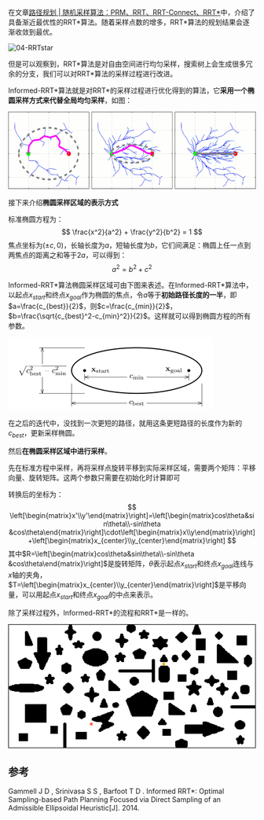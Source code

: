 在文章[路径规划 | 随机采样算法：PRM、RRT、RRT-Connect、RRT*](https://zhuanlan.zhihu.com/p/349074802)中，介绍了具备渐近最优性的RRT\*算法。随着采样点数的增多，RRT\*算法的规划结果会逐渐收敛到最优。

![04-RRTstar](img/04-采样算法/04-RRTstar.gif)

但是可以观察到，RRT\*算法是对自由空间进行均匀采样，搜索树上会生成很多冗余的分支，我们可以对RRT\*算法的采样过程进行改进。

Informed-RRT*算法就是对RRT\*的采样过程进行优化得到的算法，它**采用一个椭圆采样方式来代替全局均匀采样**，如图：

![02-渐近优化](img/04-采样算法/Informed-RRT/02-渐近优化.png)

接下来介绍**椭圆采样区域的表示方式**

标准椭圆方程为：
$$
\frac{x^2}{a^2} + \frac{y^2}{b^2} = 1
$$
焦点坐标为$(±c, 0)$，长轴长度为$a$，短轴长度为$b$，它们间满足：椭圆上任一点到两焦点的距离之和等于$2a$，可以得到：
$$
a^2=b^2+c^2
$$

Informed-RRT\*算法椭圆采样区域可由下图来表述。在Informed-RRT\*算法中，以起点$x_{start}$和终点$x_{goal}$作为椭圆的焦点，令$a$等于**初始路径长度的一半**，即$a=\frac{c_{best}}{2}$，则$c=\frac{c_{min}}{2}$，$b=\frac{\sqrt{c_{best}^2-c_{min}^2}}{2}$。这样就可以得到椭圆方程的所有参数。

<img src="img/04-采样算法/Informed-RRT/01-采样椭圆.png" alt="01-采样椭圆" style="zoom: 50%;" />

在之后的迭代中，没找到一次更短的路径，就用这条更短路径的长度作为新的$c_{best}$，更新采样椭圆。

然后**在椭圆采样区域中进行采样**。

先在标准方程中采样，再将采样点旋转平移到实际采样区域，需要两个矩阵：平移向量、旋转矩阵。这两个参数只需要在初始化时计算即可

转换后的坐标为：
$$
\left[\begin{matrix}x'\\y'\end{matrix}\right]=\left[\begin{matrix}cos\theta&sin\theta\\-sin\theta &cos\theta\end{matrix}\right]\cdot\left[\begin{matrix}x\\y\end{matrix}\right]+\left[\begin{matrix}x_{center}\\y_{center}\end{matrix}\right]
$$
其中$R=\left[\begin{matrix}cos\theta&sin\theta\\-sin\theta &cos\theta\end{matrix}\right]$是旋转矩阵，$\theta$表示起点$x_{start}$和终点$x_{goal}$连线与$x$轴的夹角，$T=\left[\begin{matrix}x_{center}\\y_{center}\end{matrix}\right]$是平移向量，可以用起点$x_{start}$和终点$x_{goal}$的中点来表示。

除了采样过程外，Informed-RRT\*的流程和RRT\*是一样的。

![03-随机采样-Informed-RRTstar](img/04-采样算法/Informed-RRT/03-随机采样-Informed-RRTstar.gif)

## 参考

Gammell J D , Srinivasa S S , Barfoot T D . Informed RRT\*: Optimal Sampling-based Path Planning Focused via Direct Sampling of an Admissible Ellipsoidal Heuristic[J]. 2014.

